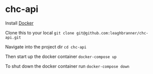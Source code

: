 # chc-api
Install [Docker](https://www.docker.com/)

Clone this to your local
`git clone git@github.com:leaghbranner/chc-api.git`

Navigate into the project dir
`cd chc-api`

Then start up the docker container
`docker-compose up`

To shut down the docker container run
`docker-compose down`

